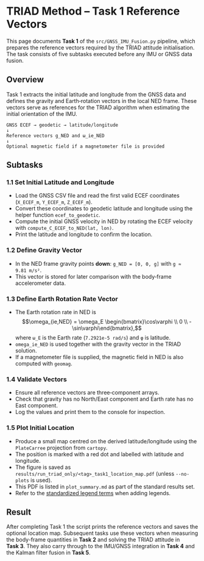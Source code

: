# TRIAD Method – Task 1 Reference Vectors

This page documents **Task&nbsp;1** of the `src/GNSS_IMU_Fusion.py` pipeline, which prepares the reference vectors required by the TRIAD attitude initialisation. The task consists of five subtasks executed before any IMU or GNSS data fusion.

## Overview

Task&nbsp;1 extracts the initial latitude and longitude from the GNSS data and defines the gravity and Earth‑rotation vectors in the local NED frame. These vectors serve as references for the TRIAD algorithm when estimating the initial orientation of the IMU.

```
GNSS ECEF → geodetic → latitude/longitude
↓
Reference vectors g_NED and ω_ie_NED
↓
Optional magnetic field if a magnetometer file is provided
```

## Subtasks

### 1.1 Set Initial Latitude and Longitude
- Load the GNSS CSV file and read the first valid ECEF coordinates (`X_ECEF_m`, `Y_ECEF_m`, `Z_ECEF_m`).
- Convert these coordinates to geodetic latitude and longitude using the helper function `ecef_to_geodetic`.
- Compute the initial GNSS velocity in NED by rotating the ECEF velocity with `compute_C_ECEF_to_NED(lat, lon)`.
- Print the latitude and longitude to confirm the location.

### 1.2 Define Gravity Vector
- In the NED frame gravity points **down**: `g_NED = [0, 0, g]` with `g ≈ 9.81 m/s²`.
- This vector is stored for later comparison with the body‑frame accelerometer data.

### 1.3 Define Earth Rotation Rate Vector
- The Earth rotation rate in NED is
  $$\omega_{ie,NED} = \omega_E \begin{bmatrix}\cos\varphi \\ 0 \\ -\sin\varphi\end{bmatrix},$$
  where `ω_E` is the Earth rate (`7.2921e‑5 rad/s`) and `φ` is latitude.
- `omega_ie_NED` is used together with the gravity vector in the TRIAD solution.
- If a magnetometer file is supplied, the magnetic field in NED is also computed with `geomag`.

### 1.4 Validate Vectors
- Ensure all reference vectors are three‑component arrays.
- Check that gravity has no North/East component and Earth rate has no East component.
- Log the values and print them to the console for inspection.

### 1.5 Plot Initial Location
- Produce a small map centred on the derived latitude/longitude using the `PlateCarree` projection from `cartopy`.
- The position is marked with a red dot and labelled with latitude and longitude.
- The figure is saved as `results/run_triad_only/<tag>_task1_location_map.pdf` (unless `--no-plots` is used).
- This PDF is listed in `plot_summary.md` as part of the standard results set.
- Refer to the [standardized legend terms](PlottingChecklist.md#standardized-legend-terms) when adding legends.

## Result

After completing Task 1 the script prints the reference vectors and saves the optional location map. Subsequent tasks use these vectors when measuring the body-frame quantities in **Task 2** and solving the TRIAD attitude in **Task 3**. They also carry through to the IMU/GNSS integration in **Task 4** and the Kalman filter fusion in **Task 5**.

